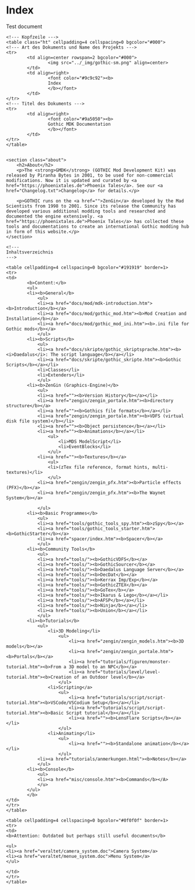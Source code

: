 # Index

Test document

<section class="index">

	<!--- Kopfzeile --->
	<table class="ht" cellpadding=4 cellspacing=0 bgcolor="#000">
	<!--- Art des Dokuments und Name des Projekts --->
	<tr>
			<td align=center rowspan=2 bgcolor="#000">
					<img src="../_img/gothic-sm.png" align=center>
			</td>		 
			<td align=right>
					<font color="#9c9c92"><b>
					Index
					</b></font>
			</td>
	</tr>
	<!--- Titel des Dokuments --->
	<tr>
			<td align=right>
					<font color="#9a5050"><b>
					Gothic MDK Documentation
					</b></font>
			</td>
	</tr>
	</table>
	

	<section class="about">
		<h2>About</h2>
		<p>The <strong>GMDK</strong> (GOTHIC Mod Development Kit) was released by Piranha Bytes in 2001, to be used for non-commercial modifications. Now it is updated and curated by <a href="https://phoenixtales.de">Phoenix Tales</a>. See our <a href="Changelog.txt">Changelog</a> for details.</p>
	
		<p>GOTHIC runs on the <a href="">ZenGin</a> developed by the Mad Scientists from 1998 to 2001. Since its release the Community has developed various additional modding tools and researched and documented the engine extensively. <a href="https://phoenixtales.de">Phoenix Tales</a> has collected these tools and documentations to create an international Gothic modding hub in form of this website.</p>
	</section>
	
	<!---
	Inhaltsverzeichnis
	--->

	<table cellpadding=4 cellspacing=0 bgcolor="#191919" border=1>
	<tr>
	<td>
			<b>Content:</b>
			<ul>
			<li><b>General</b>
				<ul>
				<li><a href="docs/mod/mdk-introduction.htm"><b>Introduction</b></a>
				<li><a href="docs/mod/gothic_mod.htm"><b>Mod Creation and Installation</b></a>
				<li><a href="docs/mod/gothic_mod_ini.htm"><b>.ini file for Gothic mods</b></a>			
				</ul>
			<li><b>Scripts</b>
				<ul>
				<li><a href="docs/skripte/gothic_skriptsprache.htm"><b><i>Daedalus</i>: The script language</b></a></li>
				<li><a href="docs/skripte/gothic_skripte.htm"><b>Gothic Scripts</b></a></li>
				<li>Classes</li>
				<li>Extenders</li>
				</ul>
			<li><b>ZenGin (Graphics-Engine)</b>
				<ul>
				<li><a href=""><b>Version History</b></a></li>
				<li><a href="zengin/zengin_portale.htm"><b>directory structure</b></a>
				<li><a href=""><b>Gothics file formats</b></a></li>
				<li><a href="zengin/zengin_portale.htm"><b>VDFS (virtual disk file system)</b></li>
				<li><a href=""><b>Object persistence</b></a></li>
				<li><a href=""><b>Animations</b></a></li>
					<ul>
						<li>MDS ModelScript</li>
						<li>EventBlocks</li>
					</ul>
				<li><a href=""><b>Textures</b></a>
					<ul> 
					<li>(zTex file reference, format hints, multi-textures)</li>
					</ul>
				<li><a href="zengin/zengin_pfx.htm"><b>Particle effects (PFX)</b></a>
				<li><a href="zengin/zengin_pfx.htm"><b>The Waynet System</b></a>

				</ul>		
			<li><b>Basic Programmes</b>
				<ul>
				<li><a href="tools/gothic_tools_spy.htm"><b>zSpy</b></a>
				<li><a href="tools/gothic_tools_starter.htm"><b>GothicStarter</b></a>
				<li><a href="spacer/index.htm"><b>Spacer</b></a>
				</ul>	
			<li><b>Community Tools</b>
				<ul>
				<li><a href="tools/"><b>GothicVDFS</b></a>
				<li><a href="tools/"><b>GothicSourcer</b></a>
				<li><a href="tools/"><b>Daedalus Language Server</b></a>
				<li><a href="tools/"><b>DecDat</b></a>
				<li><a href="tools/"><b>Kerrax Imp/Exp</b></a>
				<li><a href="tools/"><b>GothicZTEX</b></a>
				<li><a href="tools/"><b>GoTex</b></a>
				<li><a href="tools/"><b>Ikarus & Lego</b></a></li>
				<li><a href="tools/"><b>AFSP</b></a></li>
				<li><a href="tools/"><b>Ninja</b></a></li>
				<li><a href="tools/"><b>Union</b></a></li>
				</ul>			
			<li><b>Tutorials</b>
				<ul>
					<li>3D Modeling</li>
						<ul>
							<li><a href="zengin/zengin_models.htm"><b>3D models</b></a>
							<li><a href="zengin/zengin_portale.htm"><b>Portals</b></a>
							<li><a href="tutorials/figuren/monster-tutorial.htm"><b>From a 3D model to an NPC</b></a>
							<li><a href="tutorials/level/level-tutorial.htm"><b>Creation of an Outdoor level</b></a>
						</ul>
					<li>Scripting</a>
						<ul>
							<li><a href="tutorials/script/script-tutorial.htm"><b>VSCode/VSCodium Setup</b></a></li>
							<li><a href="tutorials/script/script-tutorial.htm"><b>Basic Script tutorial</b></a></li>
							<li><a href=""><b>LensFlare Scripts</b></a></li>
						</ul>
					<li>Animating</li>
						<ul>
							<li><a href=""><b>Standalone animation</b></a></li>
						</ul>
				<li><a href="tutorials/anmerkungen.html"><b>Notes</b></a>
				</ul>
			<li><b>Console</b>
				<ul>
				<li><a href="misc/console.htm"><b>Commands</b></A>
				</u>
			</ul>
			</b>
	</td>
	</tr>
	</table>

	<table cellpadding=4 cellspacing=0 bgcolor="#0f0f0f" border=1>
	<tr>
	<td>
	<b>Attention: Outdated but perhaps still useful documents</b>

	<ul>
	<li><a href="veraltet/camera_system.doc">Camera System</a>
	<li><a href="veraltet/menue_system.doc">Menu System</a>
	</ul>

	</td>
	</tr>
	</table>
</section>
